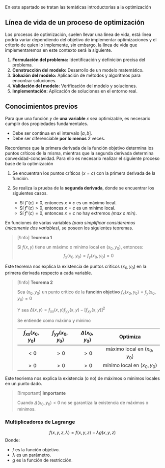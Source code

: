 En este apartado se tratan las temáticas introductorias a la optimización
## Línea de vida de un proceso de optimización

Los procesos de optimización, suelen llevar una línea de vida, está línea podría variar dependiendo del objetivo de implementar optimizaciones y el criterio de quien lo implemente, sin embargo, la línea de vida que implementaremos en este contexto será la siguiente.

1. **Formulación del problema:** Identificación y definición precisa del problema.
2. **Construcción del modelo:** Desarrollo de un modelo matemático.
3. **Solución del modelo:** Aplicación de métodos y algoritmos para encontrar soluciones.
4. **Validación del modelo:** Verificación del modelo y soluciones.
5. **Implementación:** Aplicación de soluciones en el entorno real.
## Conocimientos previos

Para que una función $y$ de **una variable** $x$ sea optimizable, es necesario cumplir dos propiedades fundamentales.

* Debe ser continua en el intervalo $[a,b]$.
* Debe ser diferenciable **por lo menos** 2 veces.

Recordemos que la primera derivada de la función objetivo determina los puntos críticos de la misma, mientras que la segunda derivada determina convexidad-concavidad. Para ello es necesario realizar el siguiente proceso base de la optimización

1. Se encuentran los puntos críticos $(x=c)$ con la primera derivada de la función.
2. Se realiza la prueba de la **segunda derivada**, donde se encuentrar los siguientes casos.

	* Sí $f''(c) < 0$, entonces $x=c$ es un máximo local.
	* Sí $f''(c) > 0$, entonces $x=c$ es un mínimo local.
	* Sí $f''(c) = 0$, entonces $x=c$ no hay extremos *(max o min)*.

En funciones de varias variables *(para simplificar consideremos únicamente dos variables)*, se poseen los siguientes teoremas.

> [!Info] **Teorema 1**
> 
> Si $f(x,y)$ tiene un máximo o mínimo local en $(x_0, y_0)$, entonces:
> $$f_x(x_0, y_0) = f_y(x_0, y_0) = 0$$

Este teorema nos explica la existencia de puntos críticos $(x_0, y_0)$ en la primera derivada respecto a cada variable.
 
> [!Info] **Teorema 2**
> 
> Sea $(x_0, y_0)$ un punto crítico de la **función objetivo** $f_x(x_0, y_0) = f_y(x_0, y_0) = 0$ 
> 
> Y sea $\Delta(x,y) = f_{xx}(x,y)f_{yy}(x,y) - \left[f_{xy}(x,y)\right]^{2}$
> 
> Se entiende como máximo y mínimo 
> 
> | $f_{xx}(x_0, y_0)$ | $f_{yy}(x_0, y_0)$ | $\Delta(x_0, y_0)$ | Optimiza |
> | :--: | :--: | :--: | :--: | 
> | $<0$ | $>0$ | $>0$ | máximo local en $(x_0, y_0)$ |
> | $>0$ | $>0$ | $>0$ | mínimo local en $(x_0, y_0)$ |

Este teoriema nos explica la existencia (o no) de máximos o mínimos locales en un punto dado.

> [!Important] **Importante**
> 
> Cuando $\Delta(x_0, y_0) < 0$ no se garantiza la existencia de máximos o mínimos.
### Multiplicadores de Lagrange

$$f(x,y,z,\lambda) = f(x,y,z) - \lambda g(x,y,z)$$
Donde:
* $f$ es la función objetivo.
* $\lambda$ es un parámetro.
* $g$ es la función de restricción.
